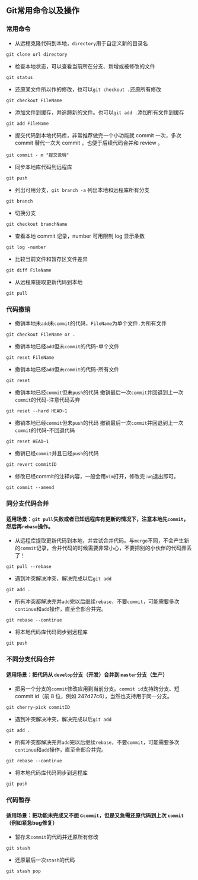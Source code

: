 ## Git常用命令以及操作

### 常用命令

* 从远程克隆代码到本地，`directory`用于自定义新的目录名
```
git clone url directory
```
* 检查本地状态，可以查看当前所在分支、新增或被修改的文件
```
git status
```
* 还原某文件所以作的修改，也可以`git checkout .`还原所有修改
```
git checkout FileName
```
* 添加文件到缓存，并追踪新的文件。也可以`git add .`添加所有文件到缓存
```
git add FileName
```
* 提交代码到本地代码库，非常推荐做完一个小功能就 commit 一次，多次 commit 替代一次大 commit ，也便于后续代码合并和 review 。
```
git commit - m "提交说明"
```
* 同步本地库代码到远程库
```
git push
```
* 列出可用分支，`git branch -a` 列出本地和远程库所有分支
```
git branch
```
* 切换分支
```
git checkout branchName
```
* 查看本地 commit 记录，number 可用限制 log 显示条数
```
git log -number
```
* 比较当前文件和暂存区文件差异
```
git diff FileName
```
* 从远程库提取更新代码到本地
```
git pull
```

### 代码撤销

* 撤销本地未`add`未`commit`的代码，`FileName`为单个文件`.`为所有文件
```
git checkout FileName or .
```
* 撤销本地已经`add`但未`commit`的代码-单个文件
```
git reset FileName
```
* 撤销本地已经`add`但未`commit`的代码-所有文件
```
git reset
```
* 撤销本地已经`commit`但未`push`的代码 撤销最后一次`commit`并回退到上一次`commit`的代码-注意代码丢弃
```
git reset --hard HEAD~1
```
* 撤销本地已经`commit`但未`push`的代码 撤销最后一次`commit`并回退到上一次`commit`的代码-不回退代码
```
git reset HEAD~1
```
* 撤销已经`commit`并且已经`push`的代码
```
git revert commitID
```
* 修改已经commit的注释内容，一般会用`vim`打开，修改完`:wq`退出即可。
```
git commit --amend
```

### 同分支代码合并
#### 适用场景：`git pull`失败或者已知远程库有更新的情况下，注意本地先`commit`，然后再`rebase`操作。

* 从远程库提取更新代码到本地，并尝试合并代码。与`merge`不同，不会产生新的`commit`记录，合并代码的时候需要非常小心，不要把别的小伙伴的代码弄丢了！
```
git pull --rebase
```
* 遇到冲突解决冲突，解决完成以后`git add`
```
git add .
```
* 所有冲突都解决完并`add`完以后继续`rebase`，不要`commit`，可能需要多次`continue`和`add`操作，直至全部合并完。
```
git rebase --continue
```
* 将本地代码库代码同步到远程库
```
git push
```

### 不同分支代码合并
#### 适用场景：把代码从 `develop`分支（开发）合并到 `master`分支（生产）

* 把另一个分支的`commit`修改应用到当前分支。`commit id`支持跨分支、短 commit id（前 8 位，例如 247d27c6），当然也支持用于同一分支。
```
git cherry-pick commitID
```
* 遇到冲突解决冲突，解决完成以后`git add`
```
git add .
```
* 所有冲突都解决完并`add`完以后继续`rebase`，不要`commit`，可能需要多次`continue`和`add`操作，直至全部合并完。
```
git rebase --continue
```
* 将本地代码库代码同步到远程库
```
git push
```

### 代码暂存
#### 适用场景：把功能未完成又不想 c`commit`，但是又急需还原代码到上次 `commit`（例如紧急bug修复）

* 暂存未`commit`的代码并还原所有修改
```
git stash
```
* 还原最后一次`stash`的代码
```
git stash pop
```
